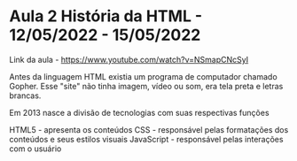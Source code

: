 # Aula 2 História da HTML - 12/05/2022 - 15/05/2022

Link da aula - https://www.youtube.com/watch?v=NSmapCNcSyI

Antes da linguagem HTML existia um programa de computador chamado Gopher. Esse "site" não tinha imagem, vídeo ou som, era tela preta e letras brancas.

Em 2013 nasce a divisão de tecnologias com suas respectivas funções

HTML5 - apresenta os conteúdos
CSS - responsável pelas formatações dos conteúdos e seus estilos visuais
JavaScript - responsável pelas interações com o usuário 